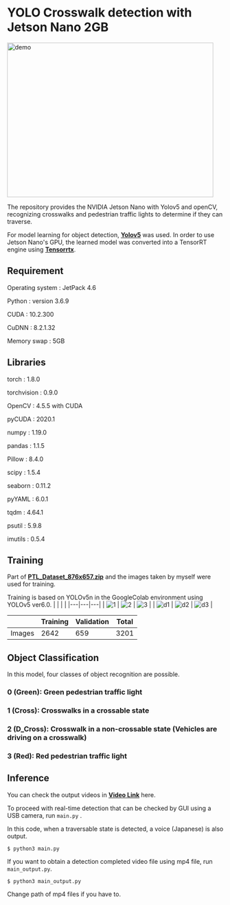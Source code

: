 # YOLO Crosswalk detection with Jetson Nano 2GB
<img src="https://github.com/minvamos/Jetson_Detection_System/assets/122091776/660220dc-464b-416f-8e09-2e3b5e1e3ebf" alt="demo" width="480" height="360">


The repository provides the NVIDIA Jetson Nano with Yolov5 and openCV, recognizing crosswalks and pedestrian traffic lights to determine if they can traverse.

For model learning for object detection, [**Yolov5**](https://github.com/ultralytics/yolov5) was used. In order to use Jetson Nano's GPU, the learned model was converted into a TensorRT engine using [**Tensorrtx**](https://github.com/wang-xinyu/tensorrtx/tree/master/yolov5).

## Requirement
Operating system : JetPack 4.6

Python : version 3.6.9

CUDA : 10.2.300

CuDNN : 8.2.1.32

Memory swap : 5GB

## Libraries

torch : 1.8.0

torchvision : 0.9.0

OpenCV : 4.5.5 with CUDA

pyCUDA : 2020.1

numpy  : 1.19.0

pandas : 1.1.5

Pillow : 8.4.0

scipy : 1.5.4

seaborn : 0.11.2

pyYAML : 6.0.1

tqdm : 4.64.1

psutil : 5.9.8

imutils : 0.5.4


## Training
Part of [**PTL_Dataset_876x657.zip**](https://dl.orangedox.com/p6T3Fs) and the images taken by myself were used for training.

Training is based on YOLOv5n in the GoogleColab environment using YOLOv5 ver6.0.
|   |   |   |
|---|---|---|
| ![1](https://github.com/minvamos/Jetson_Detection_System/assets/122091776/931747b9-b8c6-4de6-8733-57b9cf07efa7) | ![2](https://github.com/minvamos/Jetson_Detection_System/assets/122091776/fa8af2a3-eb1d-4a31-8f77-5c91a7512774) | ![3](https://github.com/minvamos/Jetson_Detection_System/assets/122091776/4d86b1ea-52c1-4a0f-bcf0-64c065b6e44c) |
| ![d1](https://github.com/minvamos/Jetson_Detection_System/assets/122091776/af87920e-92ea-438d-a21a-98ef48e71483) | ![d2](https://github.com/minvamos/Jetson_Detection_System/assets/122091776/d7008e9a-77cb-4bc6-ab07-95c0e011a032) | ![d3](https://github.com/minvamos/Jetson_Detection_System/assets/122091776/33410afa-4bfe-4731-b70d-f1b89c070ae2) |

|           | Training | Validation |  Total |
|-----------|----------|------------|--------|
| Images    | 2642      | 659       | 3201    |

## Object Classification
In this model, four classes of object recognition are possible.

### 0 (Green): Green pedestrian traffic light
### 1 (Cross): Crosswalks in a crossable state

### 2 (D_Cross): Crosswalk in a non-crossable state (Vehicles are driving on a crosswalk)

### 3 (Red): Red pedestrian traffic light
## Inference
You can check the output videos in [**Video Link**](https://youtu.be/FFOofk3XE1s?si=jHIGIHz5xtgDS1eW) here.

To proceed with real-time detection that can be checked by GUI using a USB camera, run 
```main.py``` .

In this code, when a traversable state is detected, a voice (Japanese) is also output.

```
$ python3 main.py
```
If you want to obtain a detection completed video file using mp4 file, run ```main_output.py```.
```
$ python3 main_output.py
```
Change path of mp4 files if you have to. 
